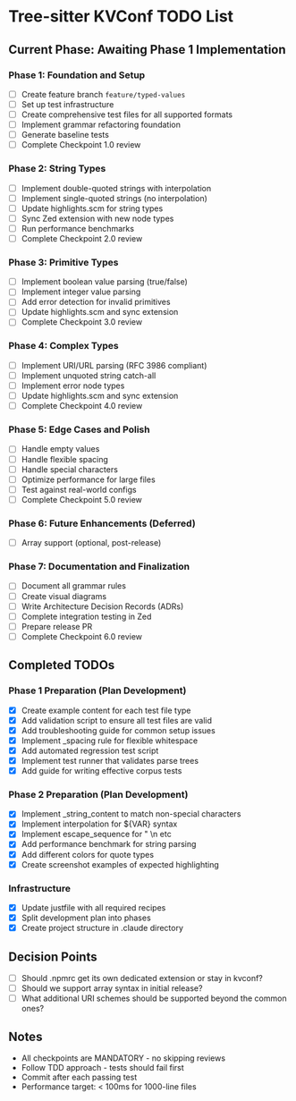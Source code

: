 # Tree-sitter KVConf TODO List

## Current Phase: Awaiting Phase 1 Implementation

### Phase 1: Foundation and Setup
- [ ] Create feature branch `feature/typed-values`
- [ ] Set up test infrastructure
- [ ] Create comprehensive test files for all supported formats
- [ ] Implement grammar refactoring foundation
- [ ] Generate baseline tests
- [ ] Complete Checkpoint 1.0 review

### Phase 2: String Types
- [ ] Implement double-quoted strings with interpolation
- [ ] Implement single-quoted strings (no interpolation)
- [ ] Update highlights.scm for string types
- [ ] Sync Zed extension with new node types
- [ ] Run performance benchmarks
- [ ] Complete Checkpoint 2.0 review

### Phase 3: Primitive Types
- [ ] Implement boolean value parsing (true/false)
- [ ] Implement integer value parsing
- [ ] Add error detection for invalid primitives
- [ ] Update highlights.scm and sync extension
- [ ] Complete Checkpoint 3.0 review

### Phase 4: Complex Types
- [ ] Implement URI/URL parsing (RFC 3986 compliant)
- [ ] Implement unquoted string catch-all
- [ ] Implement error node types
- [ ] Update highlights.scm and sync extension
- [ ] Complete Checkpoint 4.0 review

### Phase 5: Edge Cases and Polish
- [ ] Handle empty values
- [ ] Handle flexible spacing
- [ ] Handle special characters
- [ ] Optimize performance for large files
- [ ] Test against real-world configs
- [ ] Complete Checkpoint 5.0 review

### Phase 6: Future Enhancements (Deferred)
- [ ] Array support (optional, post-release)

### Phase 7: Documentation and Finalization
- [ ] Document all grammar rules
- [ ] Create visual diagrams
- [ ] Write Architecture Decision Records (ADRs)
- [ ] Complete integration testing in Zed
- [ ] Prepare release PR
- [ ] Complete Checkpoint 6.0 review

## Completed TODOs

### Phase 1 Preparation (Plan Development)
- [x] Create example content for each test file type
- [x] Add validation script to ensure all test files are valid
- [x] Add troubleshooting guide for common setup issues
- [x] Implement _spacing rule for flexible whitespace
- [x] Add automated regression test script
- [x] Implement test runner that validates parse trees
- [x] Add guide for writing effective corpus tests

### Phase 2 Preparation (Plan Development)
- [x] Implement _string_content to match non-special characters
- [x] Implement interpolation for ${VAR} syntax
- [x] Implement escape_sequence for \" \n etc
- [x] Add performance benchmark for string parsing
- [x] Add different colors for quote types
- [x] Create screenshot examples of expected highlighting

### Infrastructure
- [x] Update justfile with all required recipes
- [x] Split development plan into phases
- [x] Create project structure in .claude directory

## Decision Points

- [ ] Should .npmrc get its own dedicated extension or stay in kvconf?
- [ ] Should we support array syntax in initial release?
- [ ] What additional URI schemes should be supported beyond the common ones?

## Notes

- All checkpoints are MANDATORY - no skipping reviews
- Follow TDD approach - tests should fail first
- Commit after each passing test
- Performance target: < 100ms for 1000-line files